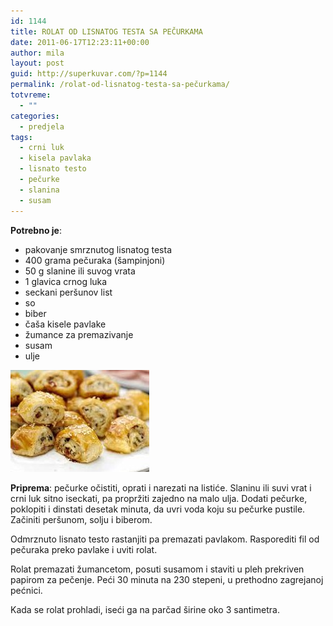 ```yaml
---
id: 1144
title: ROLAT OD LISNATOG TESTA SA PEČURKAMA
date: 2011-06-17T12:23:11+00:00
author: mila
layout: post
guid: http://superkuvar.com/?p=1144
permalink: /rolat-od-lisnatog-testa-sa-pečurkama/
totvreme:
  - ""
categories:
  - predjela
tags:
  - crni luk
  - kisela pavlaka
  - lisnato testo
  - pečurke
  - slanina
  - susam
---
```

**Potrebno je**:

  * pakovanje smrznutog lisnatog testa
  * 400 grama pečuraka (šampinjoni)
  * 50 g slanine ili suvog vrata
  * 1 glavica crnog luka
  * seckani peršunov list
  * so
  * biber
  * čaša kisele pavlake
  * žumance za premazivanje
  * susam
  * ulje

<img class="alignnone size-full wp-image-1153" title="rolatsapecurkama" src="/wp-content/uploads/2011/06/rolatsapecurkama-e1308396983151.jpg" alt="" width="222" height="163" /> 

**Priprema**: pečurke očistiti, oprati i narezati na listiće. Slaninu ili suvi vrat i crni luk sitno iseckati, pa propržiti zajedno na malo ulja. Dodati pečurke, poklopiti i dinstati desetak minuta, da uvri voda koju su pečurke pustile. Začiniti peršunom, solju i biberom.

Odmrznuto lisnato testo rastanjiti pa premazati pavlakom. Rasporediti fil od pečuraka preko pavlake i uviti rolat.

Rolat premazati žumancetom, posuti susamom i staviti u pleh prekriven papirom za pečenje. Peći 30 minuta na 230 stepeni, u prethodno zagrejanoj pećnici.

Kada se rolat prohladi, iseći ga na parčad širine oko 3 santimetra.